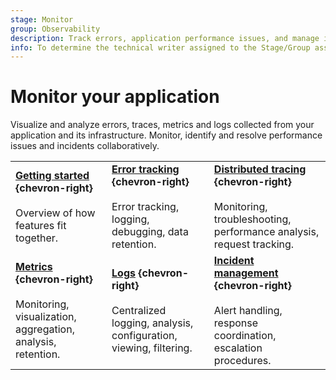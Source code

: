```yaml
---
stage: Monitor
group: Observability
description: Track errors, application performance issues, and manage incident response.
info: To determine the technical writer assigned to the Stage/Group associated with this page, see https://handbook.gitlab.com/handbook/product/ux/technical-writing/#assignments
---
```


# Monitor your application

Visualize and analyze errors, traces, metrics and logs collected from your application and its infrastructure. Monitor, identify and resolve performance issues and incidents collaboratively.

| | | |
|--|--|--|
| [**Getting started**](../user/get_started/get_started_monitoring.md) **{chevron-right}**<br><br>Overview of how features fit together. | [**Error tracking**](error_tracking.md) **{chevron-right}**<br><br>Error tracking, logging, debugging, data retention. | [**Distributed tracing**](tracing.md) **{chevron-right}**<br><br>Monitoring, troubleshooting, performance analysis, request tracking. |
| [**Metrics**](metrics.md) **{chevron-right}**<br><br>Monitoring, visualization, aggregation, analysis, retention. | [**Logs**](logs.md) **{chevron-right}**<br><br>Centralized logging, analysis, configuration, viewing, filtering. | [**Incident management**](incident_management/index.md) **{chevron-right}**<br><br>Alert handling, response coordination, escalation procedures. |
